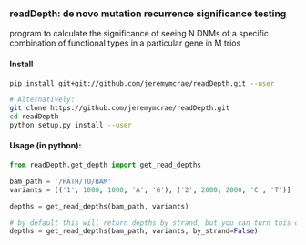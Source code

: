 ### readDepth: de novo mutation recurrence significance testing
program to calculate the significance of seeing N DNMs of a specific
combination of functional types in a particular gene in M trios

#### Install
```sh
pip install git+git://github.com/jeremymcrae/readDepth.git --user

# Alternatively:
git clone https://github.com/jeremymcrae/readDepth.git
cd readDepth
python setup.py install --user
```

#### Usage (in python):
```python
from readDepth.get_depth import get_read_depths

bam_path = '/PATH/TO/BAM'
variants = [('1', 1000, 1000, 'A', 'G'), ('2', 2000, 2000, 'C', 'T')]

depths = get_read_depths(bam_path, variants)

# by default this will return depths by strand, but you can turn this off with
depths = get_read_depths(bam_path, variants, by_strand=False)
```
